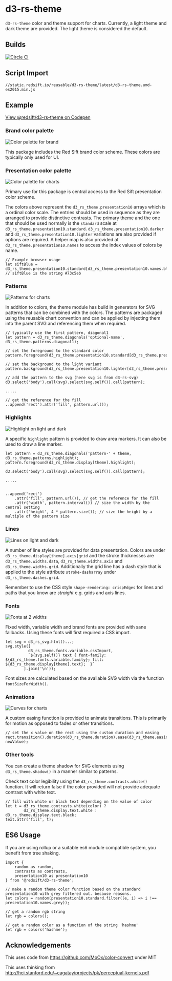 # d3-rs-theme

`d3-rs-theme` color and theme support for charts. Currently, a light theme and dark theme are provided. The light theme is considered the default.

## Builds

[![Circle CI](https://circleci.com/gh/Redsift/d3-rs-theme.svg?style=svg)](https://circleci.com/gh/Redsift/d3-rs-theme)

## Script Import

`//static.redsift.io/reusable/d3-rs-theme/latest/d3-rs-theme.umd-es2015.min.js`

## Example

[View @redsift/d3-rs-theme on Codepen](http://codepen.io/rahulpowar/pen/ZOOLGW)

### Brand color palette

![Color palette for brand](https://raw.githubusercontent.com/Redsift/d3-rs-theme/master/readme/brand.png)

This package includes the Red Sift brand color scheme. These colors are typically only used for UI.

### Presentation color palette

![Color palette for charts](https://raw.githubusercontent.com/Redsift/d3-rs-theme/master/readme/palettes.png)

Primary use for this package is central access to the Red Sift presentation color scheme.

The colors above represent the `d3_rs_theme.presentation10` arrays which is a ordinal color scale. The entries should be used in sequence as they are arranged to provide distinctive contrasts. The primary theme and the one that should be used normally is the `standard` scale at `d3_rs_theme.presentation10.standard`. `d3_rs_theme.presentation10.darker` and `d3_rs_theme.presentation10.lighter` variations are also provided if options are required. A helper map is also provided at `d3_rs_theme.presentation10.names` to access the index values of colors by name.

    // Example browser usage
    let siftBlue = d3_rs_theme.presentation10.standard[d3_rs_theme.presentation10.names.blue];
	// siftBlue is the string #73c5eb

### Patterns

![Patterns for charts](https://raw.githubusercontent.com/Redsift/d3-rs-theme/master/readme/patterns.png)

In addition to colors, the theme module has build in generators for SVG patterns that can be combined with the colors. The patterns are packaged using the reusable chart convention and can be applied by injecting them into the parent SVG and referencing them when required.

	// typically use the first pattern, diagonal1
	let pattern = d3_rs_theme.diagonals('optional-name', d3_rs_theme.patterns.diagonal1);
	
	// set the foreground to the standard color
	pattern.foreground(d3_rs_theme.presentation10.standard[d3_rs_theme.presentation10.names.blue]);
	
	// set the background to the light variant
	pattern.background(d3_rs_theme.presentation10.lighter[d3_rs_theme.presentation10.names.blue]);
	
	// add the pattern to the svg (here svg is from d3-rs-svg)
	d3.select('body').call(svg).select(svg.self()).call(pattern);
	
	.....
	
	// get the reference for the fill
	..append('rect').attr('fill', pattern.url());


### Highlights

![Highlight on light and dark](https://raw.githubusercontent.com/Redsift/d3-rs-theme/master/readme/highlight.png)

A specific `highlight` pattern is provided to draw area markers. It can also be used to draw a line marker.

	let pattern = d3_rs_theme.diagonals('pattern-' + theme, d3_rs_theme.patterns.highlight);
    pattern.foreground(d3_rs_theme.display[theme].highlight);
    
    d3.select('body').call(svg).select(svg.self()).call(pattern);
    
    .....
	
	
	..append('rect')
		.attr('fill', pattern.url()), // get the reference for the fill
		.attr('width', pattern.interval()) // size the width by the central setting
		.attr('height', 4 * pattern.size()); // size the height by a multiple of the pattern size


### Lines

![Lines on light and dark](https://raw.githubusercontent.com/Redsift/d3-rs-theme/master/readme/lines.png)

A number of line styles are provided for data presentation. Colors are under `d3_rs_theme.display[theme].axis|grid` and the stroke thicknesses are `d3_rs_theme.widths.data`, `d3_rs_theme.widths.axis` and `d3_rs_theme.widths.grid`. Additionally the grid line has a dash style that is applied to the style attribute `stroke-dasharray` under `d3_rs_theme.dashes.grid`.

Remember to use the CSS style `shape-rendering: crispEdges` for lines and paths that you know are *straight* e.g. grids and axis lines.
	

### Fonts

![Fonts at 2 widths](https://raw.githubusercontent.com/Redsift/d3-rs-theme/master/readme/fonts.png)

Fixed width, variable width and brand fonts are provided with sane fallbacks. Using these fonts will first required a CSS import.
	
	let svg = d3_rs_svg.html()...;
    svg.style([
              d3_rs_theme.fonts.variable.cssImport,   
              `${svg.self()} text { font-family: ${d3_rs_theme.fonts.variable.family}; fill: ${d3_rs_theme.display[theme].text};  }`
            ].join('\n'));
            
Font sizes are calculated based on the available SVG width via the function `fontSizeForWidth()`.            
	
### Animations

![Curves for charts](https://raw.githubusercontent.com/Redsift/d3-rs-theme/master/readme/curves.gif)

A custom easing function is provided to animate transitions. This is primarily for motion as opposed to fades or other transitions.

	// set the x value on the rect using the custom duration and easing
	rect.transition().duration(d3_rs_theme.duration).ease(d3_rs_theme.easing()).attr('x', newValue);

### Other tools

You can create a theme shadow for SVG elements using `d3_rs_theme.shadow()` in a manner similar to patterns.

Check text color legibility using the `d3_rs_theme.contrasts.white()` function. It will return false if the color provided will not provide adequate contrast with white text.

	// fill with white or black text depending on the value of color
    let t = d3_rs_theme.contrasts.white(color) ? 
			d3_rs_theme.display.text.white : d3_rs_theme.display.text.black;        
    text.attr('fill', t);

## ES6 Usage

If you are using rollup or a suitable es6 module compatible system, you benefit from tree shaking.

	import { 
		random as random, 
		contrasts as contrasts, 
		presentation10 as presentation10
	} from '@redsift/d3-rs-theme';

	// make a random theme color function based on the standard presentation10 with grey filtered out. because reasons.
	let colors = random(presentation10.standard.filter((e, i) => i !== presentation10.names.grey));

	// get a random rgb string
	let rgb = colors();
	
	// get a random color as a function of the string 'hashme'
	let rgb = colors('hashme');

## Acknowledgements

This uses code from https://github.com/MoOx/color-convert under MIT

This uses thinking from http://hci.stanford.edu/~cagatay/projects/pk/perceptual-kernels.pdf
